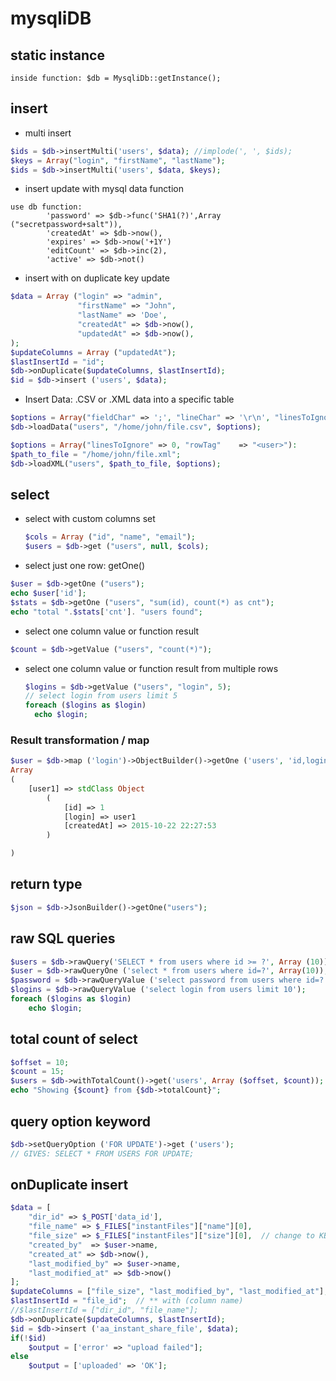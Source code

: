 # mysqliDB

## static instance

```
inside function: $db = MysqliDb::getInstance();
```

## insert

* multi insert

```php
$ids = $db->insertMulti('users', $data); //implode(', ', $ids);
$keys = Array("login", "firstName", "lastName"); 
$ids = $db->insertMulti('users', $data, $keys);
```

* insert update with mysql data function

```
use db function: 
		'password' => $db->func('SHA1(?)',Array ("secretpassword+salt")),
		'createdAt' => $db->now(),
		'expires' => $db->now('+1Y')
		'editCount' => $db->inc(2),
		'active' => $db->not()
```

* insert with on duplicate key update

```php
$data = Array ("login" => "admin",
               "firstName" => "John",
               "lastName" => 'Doe',
               "createdAt" => $db->now(),
               "updatedAt" => $db->now(),
);
$updateColumns = Array ("updatedAt");
$lastInsertId = "id";
$db->onDuplicate($updateColumns, $lastInsertId);
$id = $db->insert ('users', $data);
```

* Insert Data: .CSV or .XML data into a specific table

```php
$options = Array("fieldChar" => ';', "lineChar" => '\r\n', "linesToIgnore" => 1);
$db->loadData("users", "/home/john/file.csv", $options);

$options = Array("linesToIgnore" => 0, "rowTag"    => "<user>"):
$path_to_file = "/home/john/file.xml";
$db->loadXML("users", $path_to_file, $options);
```

## select

*   select with custom columns set

    ```php
    $cols = Array ("id", "name", "email");
    $users = $db->get ("users", null, $cols);
    ```
* select just one row: getOne()

```php
$user = $db->getOne ("users");
echo $user['id'];
$stats = $db->getOne ("users", "sum(id), count(*) as cnt"); 
echo "total ".$stats['cnt']. "users found";
```

* select one column value or function result

```php
$count = $db->getValue ("users", "count(*)");
```

*   select one column value or function result from multiple rows

    ```php
    $logins = $db->getValue ("users", "login", 5);
    // select login from users limit 5
    foreach ($logins as $login)
      echo $login;
    ```

### **Result transformation / map**

```php
$user = $db->map ('login')->ObjectBuilder()->getOne ('users', 'id,login,createdAt');
Array
(
    [user1] => stdClass Object
        (
            [id] => 1
            [login] => user1
            [createdAt] => 2015-10-22 22:27:53
        )

)
```

## return type

```php
$json = $db->JsonBuilder()->getOne("users");
```

## raw SQL queries

```php
$users = $db->rawQuery('SELECT * from users where id >= ?', Array (10));
$user = $db->rawQueryOne ('select * from users where id=?', Array(10));
$password = $db->rawQueryValue ('select password from users where id=? limit 1', Array(10));
$logins = $db->rawQueryValue ('select login from users limit 10');
foreach ($logins as $login)
    echo $login;
```

## total count of select

```php
$offset = 10;
$count = 15;
$users = $db->withTotalCount()->get('users', Array ($offset, $count));
echo "Showing {$count} from {$db->totalCount}";
```

## query option keyword

```php
$db->setQueryOption ('FOR UPDATE')->get ('users');
// GIVES: SELECT * FROM USERS FOR UPDATE;
```

## onDuplicate   insert

```php
$data = [
    "dir_id" => $_POST['data_id'],
    "file_name" => $_FILES["instantFiles"]["name"][0],
    "file_size" => $_FILES["instantFiles"]["size"][0],  // change to KB, remove calc in list
    "created_by"  => $user->name,
    "created_at" => $db->now(),
    "last_modified_by" => $user->name,
    "last_modified_at" => $db->now()
];
$updateColumns = ["file_size", "last_modified_by", "last_modified_at"];  //** what
$lastInsertId = "file_id";  // ** with (column name)
//$lastInsertId = ["dir_id", "file_name"];
$db->onDuplicate($updateColumns, $lastInsertId);
$id = $db->insert ('aa_instant_share_file', $data);
if(!$id)
    $output = ['error' => "upload failed"];
else
    $output = ['uploaded' => 'OK'];
```
